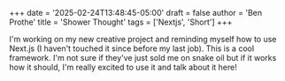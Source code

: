+++
date = '2025-02-24T13:48:45-05:00'
draft = false
author = 'Ben Prothe'
title = 'Shower Thought'
tags = ['Nextjs', 'Short']
+++

I'm working on my new creative project and reminding myself how to use Next.js (I haven't touched it since before my last job). This is a cool framework. I'm not sure if they've just sold me on snake oil but if it works how it should, I'm really excited to use it and talk about it here!
